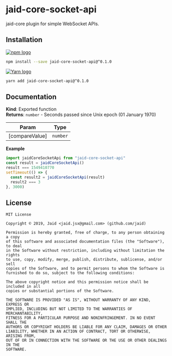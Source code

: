# jaid-core-socket-api


jaid-core plugin for simple WebSocket APIs.

## Installation
<a href='https://npmjs.com/package/jaid-core-socket-api'><img alt='npm logo' src='https://github.com/Jaid/action-readme/raw/master/images/base-assets/npm.png'/></a>
```bash
npm install --save jaid-core-socket-api@^0.1.0
```
<a href='https://yarnpkg.com/package/jaid-core-socket-api'><img alt='Yarn logo' src='https://github.com/Jaid/action-readme/raw/master/images/base-assets/yarn.png'/></a>
```bash
yarn add jaid-core-socket-api@^0.1.0
```



## Documentation
**Kind**: Exported function  
**Returns**: <code>number</code> - Seconds passed since Unix epoch (01 January 1970)  

| Param | Type |
| --- | --- |
| [compareValue] | <code>number</code> | 

**Example**  
```javascript
import jaidCoreSocketApi from "jaid-core-socket-api"
const result = jaidCoreSocketApi()
result === 1549410770
setTimeout(() => {
  const result2 = jaidCoreSocketApi(result)
  result2 === 3
}, 3000)
```


## License
```text
MIT License

Copyright © 2019, Jaid <jaid.jsx@gmail.com> (github.com/jaid)

Permission is hereby granted, free of charge, to any person obtaining a copy
of this software and associated documentation files (the "Software"), to deal
in the Software without restriction, including without limitation the rights
to use, copy, modify, merge, publish, distribute, sublicense, and/or sell
copies of the Software, and to permit persons to whom the Software is
furnished to do so, subject to the following conditions:

The above copyright notice and this permission notice shall be included in all
copies or substantial portions of the Software.

THE SOFTWARE IS PROVIDED "AS IS", WITHOUT WARRANTY OF ANY KIND, EXPRESS OR
IMPLIED, INCLUDING BUT NOT LIMITED TO THE WARRANTIES OF MERCHANTABILITY,
FITNESS FOR A PARTICULAR PURPOSE AND NONINFRINGEMENT. IN NO EVENT SHALL THE
AUTHORS OR COPYRIGHT HOLDERS BE LIABLE FOR ANY CLAIM, DAMAGES OR OTHER
LIABILITY, WHETHER IN AN ACTION OF CONTRACT, TORT OR OTHERWISE, ARISING FROM,
OUT OF OR IN CONNECTION WITH THE SOFTWARE OR THE USE OR OTHER DEALINGS IN THE
SOFTWARE.
```

